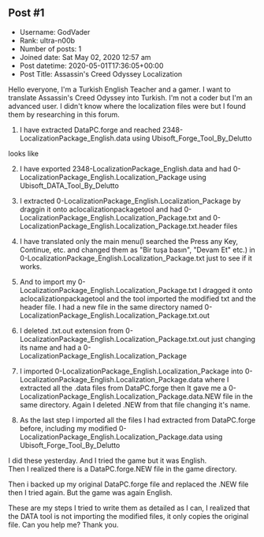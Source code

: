 ## Post #1
- Username: GodVader
- Rank: ultra-n00b
- Number of posts: 1
- Joined date: Sat May 02, 2020 12:57 am
- Post datetime: 2020-05-01T17:36:05+00:00
- Post Title: Assassin's Creed Odyssey Localization

Hello everyone,
I'm a Turkish English Teacher and a gamer. I want to translate Assassin's Creed Odyssey into Turkish. I'm not a coder but I'm an advanced user. I didn't know where the localization files were but I found them by researching in this forum.

1. I have extracted DataPC.forge and reached 2348-LocalizationPackage_English.data using Ubisoft_Forge_Tool_By_Delutto



looks like 



2. I have exported 2348-LocalizationPackage_English.data and had 0-LocalizationPackage_English.Localization_Package using Ubisoft_DATA_Tool_By_Delutto





3. I extracted 0-LocalizationPackage_English.Localization_Package by draggin it onto aclocalizationpackagetool and had 0-LocalizationPackage_English.Localization_Package.txt and 0-LocalizationPackage_English.Localization_Package.txt.header files



4. I have translated only the main menu(I searched the Press any Key, Continue, etc. and changed them as "Bir tuşa basın", "Devam Et" etc.) in 0-LocalizationPackage_English.Localization_Package.txt just to see if it works.
5. And to import my 0-LocalizationPackage_English.Localization_Package.txt I dragged it onto aclocalizationpackagetool and the tool imported the modified txt and the header file. I had a new file in the same directory named 0-LocalizationPackage_English.Localization_Package.txt.out



6. I deleted .txt.out extension from 0-LocalizationPackage_English.Localization_Package.txt.out just changing its name and had a 0-LocalizationPackage_English.Localization_Package



7. I imported 0-LocalizationPackage_English.Localization_Package into 0-LocalizationPackage_English.Localization_Package.data where I extracted all the .data files from DataPC.forge then It gave me a 0-LocalizationPackage_English.Localization_Package.data.NEW file in the same directory. Again I deleted .NEW from that file changing it's name.





8. As the last step I imported all the files I had extracted from DataPC.forge before, including my modified 0-LocalizationPackage_English.Localization_Package.data using Ubisoft_Forge_Tool_By_Delutto



I did these yesterday. And I tried the game but it was English.  
Then I realized there is a DataPC.forge.NEW file in the game directory.



Then i backed up my original DataPC.forge file and  replaced the .NEW file then I tried again. But the game was again English.



These are my steps I tried to write them as detailed as I can, I realized that the DATA tool is not importing the modified files, it only copies the original file. Can you help me? Thank you.
